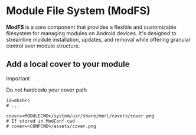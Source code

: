 # Module File System (ModFS)

**ModFS** is a core component that provides a flexible and customizable filesystem for managing modules on Android devices. It's designed to streamline module installation, updates, and removal while offering granular control over module structure.

<!-- 

TODO: REWORK

## Workarounds

Here are some samples to avoid some configs

## Avoid MMRL Install Tools

This workaroud is for people who don't wanna install a extra module for installing other modules

Based on your selected root method

| Root method | CLI        | Busybox    |
| ----------- | ---------- | ---------- |
| Magisk      | `<MSUCLI>` | `<MSUBSU>` |
| KernelSU    | `<KSUCLI>` | `<KSUBSU>` |
| APatch      | `<ASUCLI>` | `<ASUBSU>` |

### Local install script

```shell
<MSUCLI> --install-module "<ZIPFILE>"
```

> We use magisk as example. KernelSU or APatch is `<KSUCLI> module install "<ZIPFILE>"`

### Explore install script

```shell
FILE="/data/local/tmp/<MODID>.zip"; <MSUBSU> wget "<URL>" -O $FILE; <MSUCLI> --install-module $FILE;
```

-->

## Add a local cover to your module

> [!IMPORTANT]
> Do not hardcode your cover path

```properties
id=mkshrc
# ...

cover=<MODULECWD>/system/usr/share/mmrl/covers/cover.png
# If stored in ModConf cwd
# cover=<CONFCWD>/assets/cover.png
```
